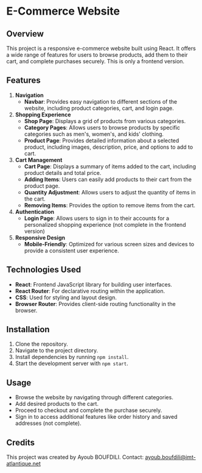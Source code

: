 # E-Commerce Website

## Overview
This project is a responsive e-commerce website built using React. It offers a wide range of features for users to browse products, add them to their cart, and complete purchases securely. This is only a frontend version.

## Features
1. **Navigation**
    - **Navbar**: Provides easy navigation to different sections of the website, including product categories, cart, and login page.
2. **Shopping Experience**
    - **Shop Page**: Displays a grid of products from various categories.
    - **Category Pages**: Allows users to browse products by specific categories such as men's, women's, and kids' clothing.
    - **Product Page**: Provides detailed information about a selected product, including images, description, price, and options to add to cart.
3. **Cart Management**
    - **Cart Page**: Displays a summary of items added to the cart, including product details and total price.
    - **Adding Items**: Users can easily add products to their cart from the product page.
    - **Quantity Adjustment**: Allows users to adjust the quantity of items in the cart.
    - **Removing Items**: Provides the option to remove items from the cart.
4. **Authentication**
    - **Login Page**: Allows users to sign in to their accounts for a personalized shopping experience (not complete in the frontend version)
5. **Responsive Design**
    - **Mobile-Friendly**: Optimized for various screen sizes and devices to provide a consistent user experience.

## Technologies Used
- **React**: Frontend JavaScript library for building user interfaces.
- **React Router**: For declarative routing within the application.
- **CSS**: Used for styling and layout design.
- **Browser Router**: Provides client-side routing functionality in the browser.

## Installation
1. Clone the repository.
2. Navigate to the project directory.
3. Install dependencies by running `npm install`.
4. Start the development server with `npm start`.

## Usage
- Browse the website by navigating through different categories.
- Add desired products to the cart.
- Proceed to checkout and complete the purchase securely.
- Sign in to access additional features like order history and saved addresses (not complete).

## Credits
This project was created by Ayoub BOUFDILI.
Contact: ayoub.boufdili@imt-atlantique.net
